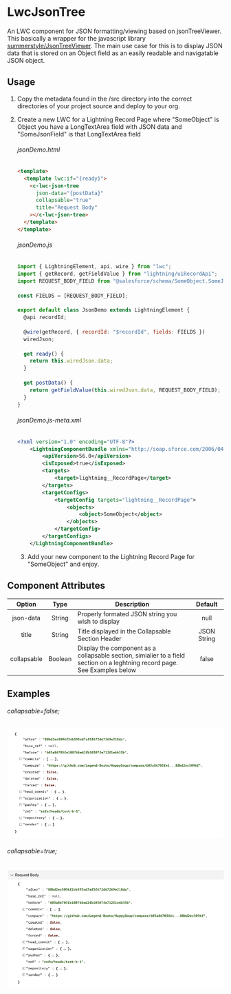 # LwcJsonTree

An LWC component for JSON formatting/viewing based on jsonTreeViewer. This basically a wrapper for the javascript library [summerstyle/JsonTreeViewer](https://github.com/summerstyle/jsonTreeViewer). The main use case for this is to display JSON data that is stored on an Object field as an easily readable and navigatable JSON object.

## Usage

1. Copy the metadata found in the /src directory into the correct directories of your project source and deploy to your org.
2. Create a new LWC for a Lightning Record Page where "SomeObject" is Object you have a LongTextArea field with JSON data and "SomeJsonField" is that LongTextArea field

   ###### jsonDemo.html

   ```html
   <template>
     <template lwc:if="{ready}">
       <c-lwc-json-tree
         json-data="{postData}"
         collapsable="true"
         title="Request Body"
       ></c-lwc-json-tree>
     </template>
   </template>
   ```

   ###### jsonDemo.js

   ```javascript
   import { LightningElement, api, wire } from "lwc";
   import { getRecord, getFieldValue } from "lightning/uiRecordApi";
   import REQUEST_BODY_FIELD from "@salesforce/schema/SomeObject.SomeJsonField__c";

   const FIELDS = [REQUEST_BODY_FIELD];

   export default class JsonDemo extends LightningElement {
     @api recordId;

     @wire(getRecord, { recordId: "$recordId", fields: FIELDS })
     wiredJson;

     get ready() {
       return this.wiredJson.data;
     }

     get postData() {
       return getFieldValue(this.wiredJson.data, REQUEST_BODY_FIELD);
     }
   }
   ```

   ###### jsonDemo.js-meta.xml

   ```xml
   <?xml version="1.0" encoding="UTF-8"?>
       <LightningComponentBundle xmlns="http://soap.sforce.com/2006/04/metadata">
           <apiVersion>56.0</apiVersion>
           <isExposed>true</isExposed>
           <targets>
               <target>lightning__RecordPage</target>
           </targets>
           <targetConfigs>
               <targetConfig targets="lightning__RecordPage">
                   <objects>
                       <object>SomeObject</object>
                   </objects>
               </targetConfig>
           </targetConfigs>
       </LightningComponentBundle>
   ```

   3. Add your new component to the Lightning Record Page for "SomeObject" and enjoy.

## Component Attributes

|   Option    |  Type   | Description                                                                                                                       |   Default   |
| :---------: | :-----: | --------------------------------------------------------------------------------------------------------------------------------- | :---------: |
|  json-data  | String  | Properly formated JSON string you wish to display                                                                                 |    null     |
|    title    | String  | Title displayed in the Collapsable Section Header                                                                                 | JSON String |
| collapsable | Boolean | Display the component as a collapsable section, simialier to a field <br />section on a leghtning record page. See Examples below |    false    |

## Examples

###### collapsable=false;

![collapsable = false](/screenshots/collapsable-false.png)

###### collapsable=true;

![collapsable = false](/screenshots/collapsable-true.png)
